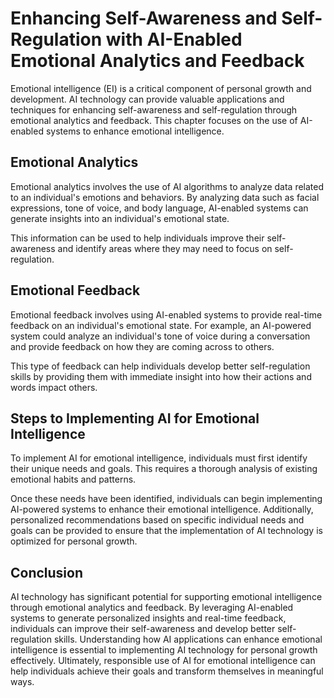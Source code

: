 Enhancing Self-Awareness and Self-Regulation with AI-Enabled Emotional Analytics and Feedback
===================================================================================================================================================================

Emotional intelligence (EI) is a critical component of personal growth and development. AI technology can provide valuable applications and techniques for enhancing self-awareness and self-regulation through emotional analytics and feedback. This chapter focuses on the use of AI-enabled systems to enhance emotional intelligence.

Emotional Analytics
-------------------

Emotional analytics involves the use of AI algorithms to analyze data related to an individual's emotions and behaviors. By analyzing data such as facial expressions, tone of voice, and body language, AI-enabled systems can generate insights into an individual's emotional state.

This information can be used to help individuals improve their self-awareness and identify areas where they may need to focus on self-regulation.

Emotional Feedback
------------------

Emotional feedback involves using AI-enabled systems to provide real-time feedback on an individual's emotional state. For example, an AI-powered system could analyze an individual's tone of voice during a conversation and provide feedback on how they are coming across to others.

This type of feedback can help individuals develop better self-regulation skills by providing them with immediate insight into how their actions and words impact others.

Steps to Implementing AI for Emotional Intelligence
---------------------------------------------------

To implement AI for emotional intelligence, individuals must first identify their unique needs and goals. This requires a thorough analysis of existing emotional habits and patterns.

Once these needs have been identified, individuals can begin implementing AI-powered systems to enhance their emotional intelligence. Additionally, personalized recommendations based on specific individual needs and goals can be provided to ensure that the implementation of AI technology is optimized for personal growth.

Conclusion
----------

AI technology has significant potential for supporting emotional intelligence through emotional analytics and feedback. By leveraging AI-enabled systems to generate personalized insights and real-time feedback, individuals can improve their self-awareness and develop better self-regulation skills. Understanding how AI applications can enhance emotional intelligence is essential to implementing AI technology for personal growth effectively. Ultimately, responsible use of AI for emotional intelligence can help individuals achieve their goals and transform themselves in meaningful ways.
